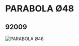 # PARABOLA Ø48
## 92009
![PARABOLA Ø48](https://lc-www-live-s.legocdn.com/media/bricks/5/2/4641336.jpg)